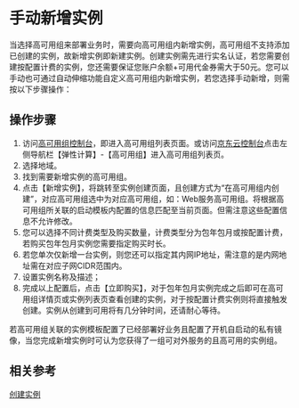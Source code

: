 # 手动新增实例

当选择高可用组来部署业务时，需要向高可用组内新增实例，高可用组不支持添加已创建的实例，故新增实例即新建实例。创建实例需先进行实名认证，若您需要创建按配置计费的实例，您还需要保证您账户余额+可用代金券需大于50元。您可以手动也可通过自动伸缩功能自定义高可用组内新增实例，若您选择手动新增，则需按以下步骤操作：

## 操作步骤

1. 访问[高可用组控制台](https://cns-console.jdcloud.com/availabilitygroup/list)，即进入高可用组列表页面。或访问[京东云控制台](https://console.jdcloud.com)点击左侧导航栏【弹性计算】-【高可用组】进入高可用组列表页。
2. 选择地域。
3. 找到需要新增实例的高可用组。
4. 点击【新增实例】，将跳转至实例创建页面，且创建方式为“在高可用组内创建”，对应高可用组选中为对应高可用组，如：Web服务高可用组。将根据高可用组所关联的启动模板内配置的信息匹配至当前页面。但需注意这些配置信息不允许修改。
5. 您可以选择不同计费类型及购买数量，计费类型分为包年包月或按配置计费，若购买包年包月实例您需要指定购买时长。
6. 若您单次仅新增一台实例，则您还可以指定其内网IP地址，需注意的是内网地址需在对应子网CIDR范围内。
7. 设置实例名称及描述；
8. 完成以上配置后，点击【立即购买】，对于包年包月实例完成之后即可在高可用组详情页或实例列表页查看创建的实例，对于按配置计费实例则将直接触发创建。实例从创建到可用将有几分钟时间，还请耐心等待。

若高可用组关联的实例模板配置了已经部署好业务且配置了开机自启动的私有镜像，当您完成新增实例时可认为您获得了一组可对外服务的且高可用的实例组。

## 相关参考

[创建实例](../../Virtual-Machine/Operation-Guide/Instance/Create-Instance.md)